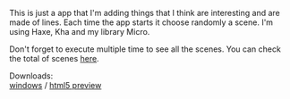 This is just a app that I'm adding things that I think are interesting and are made of lines. Each time the app starts it choose randomly a scene. I'm using Haxe, Kha and my library Micro.

Don't forget to execute multiple time to see all the scenes. You can check the total of scenes [here](https://github.com/RafaelOliveira/Lines/tree/master/Sources/scenes).

Downloads:  
[windows](https://github.com/RafaelOliveira/Lines/raw/master/Lines.scr) / [html5 preview](http://sudoestegames.com/exp/lines/)
